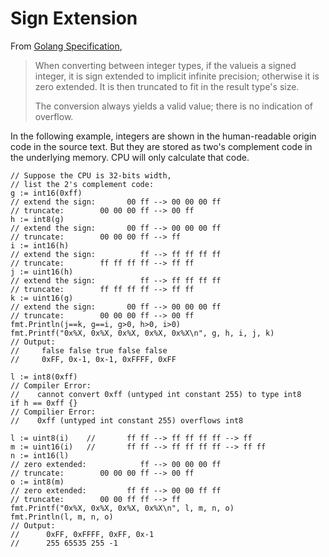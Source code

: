 Sign Extension
===

From [Golang Specification][golang spec],

> When converting between integer types, if the valueis a
> signed integer, it is sign extended to implicit infinite precision;
> otherwise it is zero extended. It is then truncated to fit in the result type's size.
>
> The conversion always yields a valid value; there is no indication of overflow.

In the following example, integers are
shown in the human-readable origin code in the source text.
But they are stored as two's complement code in the
underlying memory. CPU will only calculate that code.

```golang
// Suppose the CPU is 32-bits width, 
// list the 2's complement code:
g := int16(0xff)
// extend the sign:       00 ff --> 00 00 00 ff
// truncate:        00 00 00 ff --> 00 ff
h := int8(g)
// extend the sign:       00 ff --> 00 00 00 ff
// truncate:        00 00 00 ff --> ff
i := int16(h)
// extend the sign:          ff --> ff ff ff ff
// truncate:        ff ff ff ff --> ff ff
j := uint16(h)
// extend the sign:          ff --> ff ff ff ff
// truncate:        ff ff ff ff --> ff ff
k := uint16(g)
// extend the sign:       00 ff --> 00 00 00 ff
// truncate:        00 00 00 ff --> 00 ff
fmt.Println(j==k, g==i, g>0, h>0, i>0)
fmt.Printf("0x%X, 0x%X, 0x%X, 0x%X, 0x%X\n", g, h, i, j, k)
// Output:
//     false false true false false
//     0xFF, 0x-1, 0x-1, 0xFFFF, 0xFF

l := int8(0xff)
// Compiler Error:
//    cannot convert 0xff (untyped int constant 255) to type int8
if h == 0xff {}
// Compilier Error:
//    0xff (untyped int constant 255) overflows int8

l := uint8(i)    //       ff ff --> ff ff ff ff --> ff
m := uint16(i)   //       ff ff --> ff ff ff ff --> ff ff
n := int16(l)
// zero extended:            ff --> 00 00 00 ff
// truncate:        00 00 00 ff --> 00 ff
o := int8(m)
// zero extended:         ff ff --> 00 00 ff ff
// truncate:        00 00 ff ff --> ff
fmt.Printf("0x%X, 0x%X, 0x%X, 0x%X\n", l, m, n, o)
fmt.Println(l, m, n, o)
// Output:
//      0xFF, 0xFFFF, 0xFF, 0x-1
//      255 65535 255 -1
```

[golang spec]: https://golang.google.cn/ref/spec#Conversions
